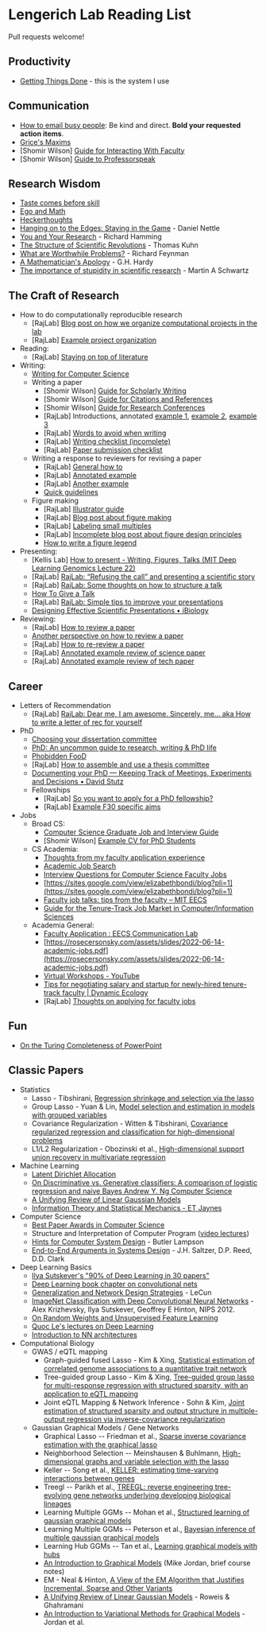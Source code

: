 # Lengerich Lab Reading List
Pull requests welcome!


## Productivity

* [Getting Things Done](https://amzn.to/3UohLug) - this is the system I use

## Communication

* [How to email busy people](https://simplystatistics.org/2011/09/23/getting-email-responses-from-busy-people/): Be kind and direct. **Bold your requested action items**.
* [Grice's Maxims](https://www.sas.upenn.edu/~haroldfs/dravling/grice.html)
* [Shomir Wilson] [Guide for Interacting With Faculty](https://shomir.net/teaching_faq.html)
* [Shomir Wilson] [Guide to Professorspeak](https://shomir.net/professorspeak.html)


## Research Wisdom

* [Taste comes before skill](https://jamesclear.com/ira-glass-failure)
* [Ego and Math](https://www.youtube.com/watch?v=z7GVHB2wiyg)
* [Heckerthoughts](https://arxiv.org/pdf/2302.05449)
* [Hanging on to the Edges: Staying in the Game](http://www.danielnettle.org.uk/wp-content/uploads/2017/09/Staying-in-the-game.pdf) - Daniel Nettle
* [You and Your Research](http://www.cs.cmu.edu/~15712/papers//hamming86.pdf) - Richard Hamming
* [The Structure of Scientific Revolutions](http://projektintegracija.pravo.hr/_download/repository/Kuhn_Structure_of_Scientific_Revolutions.pdf) - Thomas Kuhn
* [What are Worthwhile Problems?](http://scienceblogs.com/thescian/2008/03/11/what-are-worthwhile-problems-f/) - Richard Feynman
* [A Mathematician's Apology](https://www.math.ualberta.ca/mss/misc/A%20Mathematician%27s%20Apology.pdf) - G.H. Hardy
* [The importance of stupidity in scientific research](https://journals.biologists.com/jcs/article/121/11/1771/30038/The-importance-of-stupidity-in-scientific-research) - Martin A Schwartz

## The Craft of Research

* How to do computationally reproducible research
    * [RajLab] [Blog post on how we organize computational projects in the lab](http://rajlaboratory.blogspot.com/2017/08/figure-scripting-and-how-we-organize.html)
    * [RajLab] [Example project organization](https://github.com/arjunrajlaboratory/example_project)
* Reading:
    * [RajLab] [Staying on top of literature](https://docs.google.com/document/d/1QrDpIoOlQaUVjDnRCYqi_2IYYeWWz6OxC1w4pY5sIQs/edit)
* Writing:
    * [Writing for Computer Science](https://amzn.to/44HN73P)
    * Writing a paper
        * [Shomir Wilson] [Guide for Scholarly Writing](https://shomir.net/scholarly_writing.html)
        * [Shomir Wilson] [Guide for Citations and References](https://shomir.net/citations_and_references.html)
        * [Shomir Wilson] [Guide for Research Conferences](https://shomir.net/scholarly_publishing.html)
        * [RajLab] Introductions, annotated [example 1](https://docs.google.com/document/d/1nqVYRTql1sgUNxT9RfE0SX0RiyH3QlgUZgX_Jg6fsos/edit?usp=sharing), [example 2](https://docs.google.com/document/d/1lGpMFtW4x4GOx-TUmVD_iguM-vh3nvdjNhN-R2PyXt8/edit?usp=sharing), [example 3](https://docs.google.com/document/d/1TEFLJpjwRiSM2E0gmiUg98sZFEigg_8Pj4vblEh39xI/edit?usp=sharing)
        * [RajLab] [Words to avoid when writing](https://docs.google.com/document/d/1r6nDcF43esu3xBjmk3ERAmaEHKEB75_HflSkk3zZhBk/edit)
        * [RajLab] [Writing checklist (incomplete)](https://docs.google.com/document/d/1DmoBuFUK6bJG9C5AM5B7i12GI2ew8egg2b-50DdgRFI/edit)
        * [RajLab] [Paper submission checklist](https://docs.google.com/document/d/1_5R2c6WVjV5qi5profAlMHQd2LHhhXgzmYn_htsJl4Q/edit?usp=sharing)
    * Writing a response to reviewers for revising a paper
        * [RajLab] [General how to](https://docs.google.com/document/d/1fIpY8d90g0BrTCc0AAxr3PCZHhdVZUYPDxiPqSVkKOk/edit)
        * [RajLab] [Annotated example](https://docs.google.com/document/d/17f4pyQ1kowgTOIM7mazbXV8uzp2Ev8jaDOYp7MPnYF8/edit)
        * [RajLab] [Another example](https://drive.google.com/file/d/13d9x4V_RowStgSjDMm8MpiKx_xtlj5pV/view?usp=sharing)
        * [Quick guidelines](https://jef.works/blog/2020/06/17/responding-to-scientific-peer-review/)
    * Figure making
        * [RajLab] [Illustrator guide](https://docs.google.com/document/d/1psC5olObkGHDfw3c7am9jpD2OdCN4lnCU_QF26MAQmQ/edit#heading=h.or1to9c1y8il)
        * [RajLab] [Blog post about figure making](http://rajlaboratory.blogspot.com/2019/08/i-adobe-illustrator-for-scientific.html)
        * [RajLab] [Labeling small multiples](http://rajlaboratory.blogspot.com/2016/01/a-proposal-for-how-to-label-small.html)
        * [RajLab] [Incomplete blog post about figure design principles](https://docs.google.com/document/d/1RozjPwJO57FndomEKUEkG9XwDNeXWj1X24TKq5CMNa0/edit)
        * [How to write a figure legend](https://blog.bioturing.com/2018/05/10/how-to-craft-a-figure-legend-for-scientific-papers/)
* Presenting:
    * [Kellis Lab] [How to present - Writing, Figures, Talks (MIT Deep Learning Genomics Lecture 22)](https://www.youtube.com/watch?v=KzyvIBjBkuc)
    * [RajLab] [RajLab: “Refusing the call” and presenting a scientific story](https://rajlaboratory.blogspot.com/2023/09/refusing-call-and-presenting-scientific.html)
    * [RajLab] [RajLab: Some thoughts on how to structure a talk](https://rajlaboratory.blogspot.com/2016/09/some-thoughts-on-how-to-structure-talk.html)
    * [How To Give a Talk](https://www.howtogiveatalk.com/)
    * [RajLab] [RajLab: Simple tips to improve your presentations](https://rajlaboratory.blogspot.com/2014/01/simple-tips-to-improve-your.html)
    * [Designing Effective Scientific Presentations • iBiology](https://www.ibiology.org/professional-development/scientific-presentations/)
* Reviewing:
    * [RajLab] [How to review a paper](http://rajlaboratory.blogspot.com/2014/04/how-to-review-paper.html)
    * [Another perspective on how to review a paper](https://github.com/jtleek/reviews)
    * [RajLab] [How to re-review a paper](http://rajlaboratory.blogspot.com/2014/04/how-to-re-review-paper.html)
    * [RajLab] [Annotated example review of science paper](https://docs.google.com/document/d/1unO4J36sfmfynFNjBbjkjIiwrdAh0rg9BAB7TKF0R_M/edit)
    * [RajLab] [Annotated example review of tech paper](https://docs.google.com/document/d/1k-DCuiR0cDM4h04AQXFjViNF2A0V0MLtA9zu9e-JmcU/edit)


## Career

* Letters of Recommendation
    * [RajLab] [RajLab: Dear me, I am awesome. Sincerely, me… aka How to write a letter of rec for yourself](https://rajlaboratory.blogspot.com/2019/02/dear-me-i-am-awesome-sincerely-me-aka.html)
* PhD
    * [Choosing your dissertation committee](https://www.dropbox.com/s/rj0yedv0v55n5nl/ChoosingyourDissertationCommittee.doc?dl=0)
    * [PhD: An uncommon guide to research, writing & PhD life](https://www.dropbox.com/s/omgfbmklnudy1m2/PhD_an_uncommon_guide_to_research_writing_and_PhD_life_free_sample%20copy.pdf?dl=0)
    * [Phobidden FooD](https://www.dropbox.com/s/o0y0oha9f8ylcjf/PhorbiDden_PhooD_1stEdition.pdf?dl=0)
    * [RajLab] [How to assemble and use a thesis committee](https://docs.google.com/document/d/14w3XX1n8Ees2Wy_pIZFj3FN645Yr4mQX_Hyav7xneRw)
    * [Documenting your PhD — Keeping Track of Meetings, Experiments and Decisions • David Stutz](https://davidstutz.de/documenting-your-phd/)
    * Fellowships
        * [RajLab] [So you want to apply for a PhD fellowship?](https://docs.google.com/document/d/1WTMW3LZl1ifpFE1ddH1lvfijmmMsFwZggwsuQcotV_A/edit)
        * [RajLab] [Example F30 specific aims](https://docs.google.com/document/d/1DPCGlyU6yoSPnnZH1EAtLmdPs8CRuF2CWoyw3JEoj84/edit#heading=h.kr6a3jnprsx7)
* Jobs
    * Broad CS:
        * [Computer Science Graduate Job and Interview Guide](https://web.eecs.umich.edu/~weimerw/grad-job-guide/guide/index.html)
        * [Shomir Wilson] [Example CV for PhD Students](https://shomir.net/wilhom_rosins.html)
    * CS Academia:
        * [Thoughts from my faculty application experience](https://docs.google.com/document/d/1ucYHlFbIw87sTWKH3KfP78giPVQycc8R7O5--yxXw0U/edit)
        * [Academic Job Search](https://docs.google.com/document/u/1/d/e/2PACX-1vSeOnC_QdaJVc3OuuMfDHVlk3QotUxvghytRFaDsrdA0uovD5axQjp8kJCM4Evu1cCf9Hg_u_Stabu1/pub)
        * [Interview Questions for Computer Science Faculty Jobs](https://csfaculty.github.io/)
        * [https://sites.google.com/view/elizabethbondi/blog?pli=1](https://sites.google.com/view/elizabethbondi/blog?pli=1)
        * [Faculty job talks: tips from the faculty – MIT EECS](https://www.eecs.mit.edu/career-opportunities-at-eecs/faculty-job-talks-tips-from-the-faculty/)
        * [Guide for the Tenure-Track Job Market in Computer/Information Sciences](https://shomir.net/tt_job_guide.html)
    * Academia General:
        * [Faculty Application : EECS Communication Lab](https://mitcommlab.mit.edu/eecs/commkit/faculty-application/)
        * [https://rosecersonsky.com/assets/slides/2022-06-14-academic-jobs.pdf](https://rosecersonsky.com/assets/slides/2022-06-14-academic-jobs.pdf)
        * [Virtual Workshops - YouTube](https://www.youtube.com/playlist?list=PLAc3DH2raxwoljRhz0x8w8cXHSffewgd8)
        * [Tips for negotiating salary and startup for newly-hired tenure-track faculty | Dynamic Ecology](https://dynamicecology.wordpress.com/2017/03/01/tips-for-negotiating-salary-and-startup-for-newly-hired-tenure-track-faculty/)
        * [RajLab] [Thoughts on applying for faculty jobs](https://docs.google.com/document/d/1Yew6wb1PMDPanPyJIRspqFvYDcIe7FwwvmKheRy8XHI/edit#heading=h.mmvbe39ryleo)


## Fun

* [On the Turing Completeness of PowerPoint](https://www.youtube.com/watch?v=uNjxe8ShM-8)


## Classic Papers

* Statistics
    * Lasso - Tibshirani, [Regression shrinkage and selection via the lasso](http://statweb.stanford.edu/~tibs/lasso/lasso.pdf)
    * Group Lasso - Yuan & Lin, [Model selection and estimation in models with grouped variables](http://pages.stat.wisc.edu/~myuan/papers/glasso.final.pdf)
    * Covariance Regularization - Witten & Tibshirani, [Covariance regularized regression and classification for high-dimensional problems](http://faculty.washington.edu/dwitten/Papers/WittenTibshiraniJune2010CorrectedForWebsite.pdf)
    * L1/L2 Regularization - Obozinski et al., [High-dimensional support union recovery in multivariate regression](http://papers.nips.cc/paper/3432-high-dimensional-support-union-recovery-in-multivariate-regression.pdf)
* Machine Learning
    * [Latent Dirichlet Allocation](https://www.jmlr.org/papers/volume3/blei03a/blei03a.pdf)
    * [On Discriminative vs. Generative classifiers: A comparison of logistic regression and naive Bayes Andrew Y. Ng Computer Science](https://ai.stanford.edu/~ang/papers/nips01-discriminativegenerative.pdf)
    * [A Unifying Review of Linear Gaussian Models](https://cs.nyu.edu/~roweis/papers/NC110201.pdf)
    * [Information Theory and Statistical Mechanics - ET Jaynes](https://batistalab.com/classes/CHEM584/Jaynes.pdf)
* Computer Science
    * [Best Paper Awards in Computer Science](https://jeffhuang.com/best_paper_awards/)
    * Structure and Interpretation of Computer Program ([video lectures](http://groups.csail.mit.edu/mac/classes/6.001/abelson-sussman-lectures/))
    * [Hints for Computer System Design](http://www.cs.cmu.edu/~15712/papers//lampson83.pdf) - Butler Lampson
    * [End-to-End Arguments in Systems Design](http://www.cs.cmu.edu/~15712/papers//saltzer84.pdf) - J.H. Saltzer, D.P. Reed, D.D. Clark
* Deep Learning Basics
    * [Ilya Sutskever's "90% of Deep Learning in 30 papers"](https://arc.net/folder/D0472A20-9C20-4D3F-B145-D2865C0A9FEE)
    * [Deep Learning book chapter on convolutional nets](http://www.iro.umontreal.ca/~bengioy/DLbook/convnets.html)
    * [Generalization and Network Design Strategies](http://yann.lecun.com/exdb/publis/pdf/lecun-89.pdf) - LeCun
    * [ImageNet Classification with Deep Convolutional Neural Networks](http://books.nips.cc/papers/files/nips25/NIPS2012_0534.pdf) - Alex Krizhevsky, Ilya Sutskever, Geoffrey E Hinton, NIPS 2012.
    * [On Random Weights and Unsupervised Feature Learning](http://www.stanford.edu/~asaxe/papers/Saxe%20et%20al.%20-%202010%20-%20On%20Random%20Weights%20and%20Unsupervised%20Feature%20Learning.pdf)
    * [Quoc Le's lectures on Deep Learning](http://www.trivedigaurav.com/blog/quoc-les-lectures-on-deep-learning/?owa_referral=pitt&owa_source=~gtrivedi/blog/quoc-les-lectures-on-deep-learning/)
    * [Introduction to NN architectures](http://culurciello.github.io/tech/2016/06/04/nets.html?utm_content=bufferbbc97&utm_medium=social&utm_source=twitter.com&utm_campaign=buffer)
* Computational Biology
    * GWAS / eQTL mapping
        * Graph-guided fused Lasso - Kim & Xing, [Statistical estimation of correlated genome associations to a quantitative trait network](http://www.plosgenetics.org/article/fetchObject.action?uri=info:doi/10.1371/journal.pgen.1000587&representation=PDF)
        * Tree-guided group Lasso - Kim & Xing, [Tree-guided group lasso for multi-response regression with structured sparsity, with an application to eQTL mapping](http://www.cs.cmu.edu/~sssykim/papers/tlasso_final.pdf)
        * Joint eQTL Mapping & Network Inference - Sohn & Kim, [Joint estimation of structured sparsity and output structure in multiple-output regression via inverse-covariance regularization](http://www.cs.cmu.edu/~sssykim/papers/377_paper.pdf)
    * Gaussian Graphical Models / Gene Networks
        * Graphical Lasso -- Friedman et al., [Sparse inverse covariance estimation with the graphical lasso](http://statweb.stanford.edu/~tibs/ftp/graph.pdf)
        * Neighborhood Selection -- Meinshausen & Buhlmann, [High-dimensional graphs and variable selection with the lasso](https://projecteuclid.org/download/pdfview_1/euclid.aos/1152540754)
        * Keller -- Song et al., [KELLER: estimating time-varying interactions between genes](http://bioinformatics.oxfordjournals.org/content/25/12/i128.full.pdf)
        * Treegl -- Parikh et al., [TREEGL: reverse engineering tree-evolving gene networks underlying developing biological lineages](https://www.cs.cmu.edu/~apparikh/papers/Parikh_Wu_Curtis_Xing_ISMB11.pdf)
        * Learning Multiple GGMs -- Mohan et al., [Structured learning of gaussian graphical models](http://papers.nips.cc/paper/4499-structured-learning-of-gaussian-graphical-models.pdf)
        * Learning Multiple GGMs -- Peterson et al., [Bayesian inference of multiple gaussian graphical models](http://www.stat.rice.edu/~marina/papers/JASA14.pdf)
        * Learning Hub GGMs -- Tan et al., [Learning graphical models with hubs](http://jmlr.org/papers/volume15/tan14b/tan14b.pdf)
        * [An Introduction to Graphical Models](http://www.cis.upenn.edu/~mkearns/papers/barbados/jordan-tut.pdf) (Mike Jordan, brief course notes)
        * EM - Neal & Hinton, [A View of the EM Algorithm that Justifies Incremental, Sparse and Other Variants](http://www.cs.toronto.edu/~radford/ftp/emk.pdf)
        * [A Unifying Review of Linear Gaussian Models](http://authors.library.caltech.edu/13697/1/ROWnc99.pdf) - Roweis & Ghahramani
        * [An Introduction to Variational Methods for Graphical Models](http://www.cs.berkeley.edu/~jordan/papers/variational-intro.pdf) - Jordan et al.

